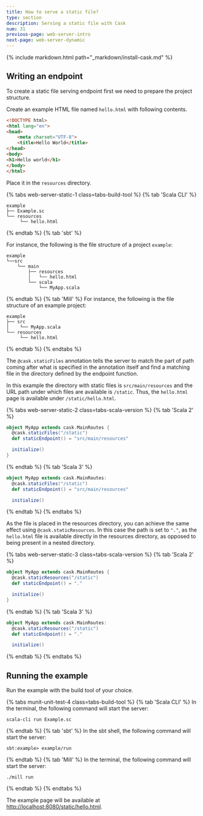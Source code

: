 ```yaml
---
title: How to serve a static file?
type: section
description: Serving a static file with Cask
num: 31
previous-page: web-server-intro
next-page: web-server-dynamic
---
```


{% include markdown.html path="_markdown/install-cask.md" %}

## Writing an endpoint

To create a static file serving endpoint first we need to prepare the project structure.

Create an example HTML file named `hello.html` with following contents.

```html
<!DOCTYPE html>
<html lang="en">
<head>
    <meta charset="UTF-8">
    <title>Hello World</title>
</head>
<body>
<h1>Hello world</h1>
</body>
</html>
```

Place it in the `resources` directory.

{% tabs web-server-static-1 class=tabs-build-tool %}
{% tab 'Scala CLI' %}
```
example
├── Example.sc
└── resources
     └── hello.html
```
{% endtab %}
{% tab 'sbt' %}

For instance, the following is the file structure of a project `example`:
```
example
└──src
    └── main
        ├── resources
        │   └── hello.html
        └── scala
            └── MyApp.scala
```
{% endtab %}
{% tab 'Mill' %}
For instance, the following is the file structure of an example project:
```
example
├── src
│    └── MyApp.scala
└── resources
     └── hello.html
```
{% endtab %}
{% endtabs %}

The `@cask.staticFiles` annotation tells the server to match the part of path coming after what is specified in the
annotation itself and find a matching file in the directory defined by the endpoint function. 

In this example the directory with static files is `src/main/resources` and the URL path under which files are available is 
`/static`. Thus, the `hello.html` page is available under `/static/hello.html`.

{% tabs web-server-static-2 class=tabs-scala-version %}
{% tab 'Scala 2' %}
```scala
object MyApp extends cask.MainRoutes {
  @cask.staticFiles("/static")
  def staticEndpoint() = "src/main/resources"

  initialize()
}
```
{% endtab %}
{% tab 'Scala 3' %}
```scala
object MyApp extends cask.MainRoutes:
  @cask.staticFiles("/static")
  def staticEndpoint() = "src/main/resources"

  initialize()
```
{% endtab %}
{% endtabs %}

As the file is placed in the resources directory, you can achieve the same effect using `@cask.staticResources`. In
this case the path is set to `"."`, as the `hello.html` file is available directly in the resources directory, as opposed
to being present in a nested directory.

{% tabs web-server-static-3 class=tabs-scala-version %}
{% tab 'Scala 2' %}
```scala
object MyApp extends cask.MainRoutes {
  @cask.staticResources("/static")
  def staticEndpoint() = "."

  initialize()
}
```
{% endtab %}
{% tab 'Scala 3' %}
```scala
object MyApp extends cask.MainRoutes:
  @cask.staticResources("/static")
  def staticEndpoint() = "."

  initialize()
```
{% endtab %}
{% endtabs %}

## Running the example

Run the example with the build tool of your choice.

{% tabs munit-unit-test-4 class=tabs-build-tool %}
{% tab 'Scala CLI' %}
In the terminal, the following command will start the server:
```
scala-cli run Example.sc
```
{% endtab %}
{% tab 'sbt' %}
In the sbt shell, the following command will start the server:
```
sbt:example> example/run
```
{% endtab %}
{% tab 'Mill' %}
In the terminal, the following command will start the server:
```
./mill run
```
{% endtab %}
{% endtabs %}

The example page will be available at [http://localhost:8080/static/hello.html](http://localhost:8080/static/hello.html).